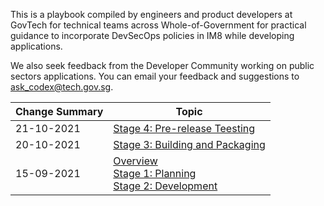 This is a playbook compiled by engineers and product developers at GovTech for technical teams across Whole-of-Government for practical guidance to incorporate DevSecOps policies in IM8 while developing applications.  

We also seek feedback from the Developer Community working on public sectors applications. You can email your feedback and suggestions to ask_codex@tech.gov.sg. 

| Change Summary | Topic |
| :---| ---- | 
| 21-10-2021 | <a href="https://docs.developer.tech.gov.sg/docs/devsecops-playbook/#/devsecops-playbook?id=stage-4-pre-release-testing">Stage 4: Pre-release Teesting</a>
| 20-10-2021 | <a href="https://docs.developer.tech.gov.sg/docs/devsecops-playbook/#/devsecops-playbook?id=stage-3-building-and-packaging">Stage 3: Building and Packaging</a>
| 15-09-2021 | <a href="https://docs.developer.gov.sg/docs/devsecops-playbook/#/devsecops-playbook?id=overview">Overview </a><br /><a href="https://docs.developer.gov.sg/docs/devsecops-playbook/#/devsecops-playbook?id=stage-1-planning">Stage 1: Planning </a><br /><a href="https://docs.developer.gov.sg/docs/devsecops-playbook/#/devsecops-playbook?id=stage-2-development-code">Stage 2: Development </a> 

 
